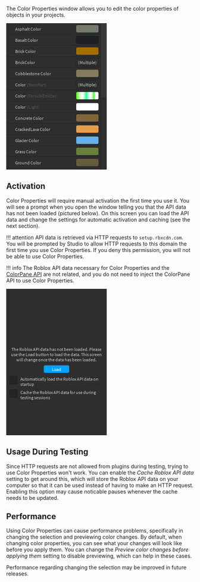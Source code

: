 The Color Properties window allows you to edit the color properties of objects in your projects.

![Color Properties](../images/color-properties.png)

## Activation

Color Properties will require manual activation the first time you use it. You will see a prompt when you open the window telling you that the API data has not been loaded (pictured below). On this screen you can load the API data and change the settings for automatic activation and caching (see the next section).

!!! attention
    API data is retrieved via HTTP requests to `setup.rbxcdn.com`. You will be prompted by Studio to allow HTTP requests to this domain the first time you use Color Properties. If you deny this permission, you will not be able to use Color Properties.

!!! info
    The Roblox API data necessary for Color Properties and the [ColorPane API](../api/) are not related, and you do not need to inject the ColorPane API to use Color Properties.

![Color Properties, not loaded](../images/color-properties-unloaded.png)

## Usage During Testing

Since HTTP requests are not allowed from plugins during testing, trying to use Color Properties won't work. You can enable the *Cache Roblox API data* setting to get around this, which will store the Roblox API data on your computer so that it can be used instead of having to make an HTTP request. Enabling this option may cause noticable pauses whenever the cache needs to be updated.

## Performance

Using Color Properties can cause performance problems, specifically in changing the selection and previewing color changes. By default, when changing color properties, you can see what your changes will look like before you apply them. You can change the *Preview color changes before applying them* setting to disable previewing, which can help in these cases.

Performance regarding changing the selection may be improved in future releases.